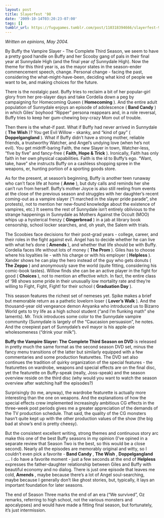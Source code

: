 ```yaml
---
layout: post
title: Slayerfest '98
date: '2009-10-14T03:20:23-07:00'
tags: []
tumblr_url: https://fugugames.tumblr.com/post/110318394666/slayerfest-98
---
```

_Written on epinions, May 2004._

By Buffy the Vampire Slayer - The Complete Third Season, we seem to have a pretty good handle on Buffy and her Scooby gang of pals in their final year at Sunnydale High (and the final year _of_ Sunnydale High). Now the theme for this third year is, as the mayor states in the season-ender commencement speech, change. Personal change - facing the past, considering the what-might-have-been, deciding what kind of people we want to be, and making choices for the future.

There is the nostalgic past. Buffy tries to reclaim a bit of her popular-girl glory from her pre-slayer days and take Cordelia down a peg by campaigning for Homecoming Queen ( **Homecoming** ). And the entire adult population of Sunnydale enjoys an episode of adolescence ( **Band Candy** ) in which Giles’ boyhood “Ripper” persona reappears and, in a role reversal, Buffy tries to keep her gum-chewing boy-crazy Mom out of trouble.

Then there is the what-if past. What if Buffy had never arrived in Sunnydale ( **The Wish** )? You get Evil Willow - skanky, and “kind of gay” ( **Doppelgangland** ). What if Buffy didn’t have a strong mother, reliable friends, a trustworthy Watcher, and Angel’s undying love (when he’s not evil). You get midriff-baring Faith, the new Slayer in town, Watcher-less, “five by five” and fancy-free ( **Faith, Hope & Trick** ). Ironically, Faith has only faith in her own physical capabilities. Faith is the id to Buffy’s ego. “Want, take, have” she instructs Buffy on a cashless shopping spree in the weapons, er, hunting portion of a sporting goods store.

As for the present, at season’s beginning, Buffy is another teen runaway who can’t face life at home ( **Anne** ), but duty calls and reminds her she can’t run from herself. Buffy’s mother Joyce is also still reeling from events at the close of the previous season and struggles with her daughter’s recent coming-out as a vampire slayer (“I marched in the slayer pride parade”, she protests), not to mention her new-found knowledge about the existence of vampires, etc.) It seems the rest of Sunnydale isn’t entirely oblivious to the strange happenings in Sunnydale as Mothers Against the Occult (MOO) whips up a hysterical frenzy ( **Gingerbread** ) in a jab at library book censorship, school locker searches, and, oh yeah, the Salem with trials.

The Scoobies face decisions for their post-grad years - college, career, and their roles in the fight against evil. Angel has to decide whether he can live with what he’s done ( **Amends** ), and whether that life should be with Buffy. Cordelia faces life without lots of money ( **The Prom** ). Giles has to choose where his loyalties lie - with his charge or with his employer ( **Helpless** ). Xander shows he can play the hero instead of the guy who gets donuts ( **The Zeppo** ) and anonymously save the world (quite fitting, considering his comic-book tastes). Willow finds she can be an active player in the fight for good ( **Choices** ), not to mention an effective witch. In fact, the entire class of ‘98 shows some pride in their unusually low mortality rate and they’re willing to Fight, Fight, Fight! for their school ( **Graduation Day** ).

This season features the richest set of nemeses yet. Spike makes a brief but memorable return as a pathetic lovelorn loser ( **Lover’s Walk** ). And the thousand-year old vengeance demon Anyanka who introduced us to Bizarro World gets to try life as a high school student (“and I’m flunking math” she laments). Mr. Trick introduces some color to the Sunnydale vampire community (Sunnydale is largely of the “Caucasion persuasion”, he notes. And the creepiest part of Sunnydale’s evil mayor is his apple-pie wholesomeness (“drink your milk”).

**Buffy the Vampire Slayer: The Complete Third Season on DVD** is released in pretty much the same format as the second season DVD set, minus the fancy menu transitions of the latter but similarly equipped with a few commentaries and some production featurettes. The DVD set also continues the tradition of quirky organization of the special features - the featurettes on wardrobe, weapons and special effects are on the final disc, yet the featurette on Buffy-speak (really, Joss-speak) and the season overview reside on the third disc (why would you want to watch the season overview after watching half the episodes?)

Surprisingly (to me, anyway), the wardrobe featurette is actually more interesting than the one on weapons. And the explanations of how the special effects crew implemented increasingly ambitious CG effects in the three-week post periods gives me a greater appreciation of the demands of the TV production schedule. That said, the quality of the CG monsters hasn’t quite kept up with the other production values of the show (the big bad at show’s end is pretty cheesy).

But the consistent excellent writing, strong themes and continuous story arc make this one of the best Buffy seasons in my opinion (I’ve opined in a separate review that Season Two is the best, so this would be a close second). Nearly all the episodes are memorably original and witty, so I couldn’t even pick a favorite - **Band Candy** , **The Wish** , **Doppelgangland** …. I do have a favorite moment - just a few seconds at the end of **Helpless** expresses the father-daughter relationship between Giles and Buffy with beautiful economy and no dialog. There is just one episode that leaves me cold, **Amends** , maybe because there’s a lot of Angel soul-searching, maybe because I generally don’t like ghost stories, but, typically, it lays an important foundation for later seasons.

The end of Season Three marks the end of an era (“We survived”, Oz remarks, referring to high school, not the various monsters and apocalypses) and would have made a fitting final season, but fortunately, it’s just intermission.

